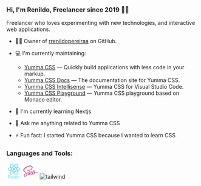### Hi, I'm Renildo, Freelancer since 2019 👋🏽

Freelancer who loves experimenting with new technologies, and interactive web applications.

- ✍🏽 Owner of [rrenildopereiraa](https://github.com/rrenildopereiraa) on GitHub.
- 💻 I'm currently maintaining:
  - [Yumma CSS](https://github.com/yumma-lib/yumma-css) — Quickly build applications with less code in your markup.
  - [Yumma CSS Docs](https://www.yummacss.com/) — The documentation site for Yumma CSS.
  - [Yumma CSS Intellisense](https://marketplace.visualstudio.com/items?itemName=yumma-css.yumma-css-intellisense) — Yumma CSS for Visual Studio Code.
  - [Yumma CSS Playground](https://play.yummacss.com/) — Yumma CSS playground based on Monaco editor.

- 🌱 I'm currently learning Nextjs
- 💬 Ask me anything related to Yumma CSS
- ⚡ Fun fact: I started Yumma CSS because I wanted to learn CSS

<h3 align="left">Languages and Tools:</h3>
<p align="left"> 
  <a href="https://reactjs.org/" target="_blank" rel="noreferrer" style="text-decoration: none;"> 
    <img src="https://raw.githubusercontent.com/devicons/devicon/master/icons/react/react-original-wordmark.svg" alt="react" width="40" height="40"/> 
  </a> 
  <a href="https://sass-lang.com" target="_blank" rel="noreferrer" style="text-decoration: none;"> 
    <img src="https://raw.githubusercontent.com/devicons/devicon/master/icons/sass/sass-original.svg" alt="sass" width="40" height="40"/> 
  </a> 
  <a href="https://tailwindcss.com/" target="_blank" rel="noreferrer" style="text-decoration: none;"> 
    <img src="https://www.vectorlogo.zone/logos/tailwindcss/tailwindcss-icon.svg" alt="tailwind" width="40" height="40"/> 
  </a> 
</p>

